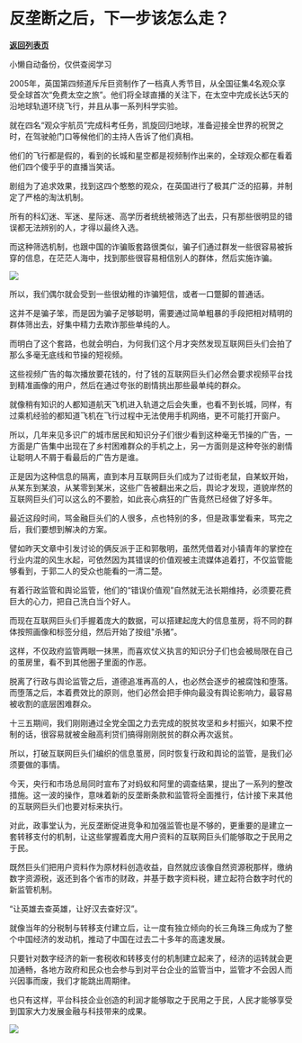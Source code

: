 # 反垄断之后，下一步该怎么走？

[**返回列表页**](/gzh/政事堂2019)

小懒自动备份，仅供查阅学习

2005年，英国第四频道斥斥巨资制作了一档真人秀节目，从全国征集4名观众享受全球首次“免费太空之旅”。他们将全球直播的关注下，在太空中完成长达5天的沿地球轨道环绕飞行，并且从事一系列科学实验。

  

就在四名“观众宇航员”完成科考任务，凯旋回归地球，准备迎接全世界的祝贺之时，在驾驶舱门口等候他们的主持人告诉了他们真相。

  

他们的飞行都是假的，看到的长城和星空都是视频制作出来的，全球观众都在看着他们四个傻乎乎的直播当笑话。

  

剧组为了追求效果，找到这四个憨憨的观众，在英国进行了极其广泛的招募，并制定了严格的淘汰机制。

  

所有的科幻迷、军迷、星际迷、高学历者统统被筛选了出去，只有那些很明显的错误都无法辨别的人，才得以最终入选。

  

而这种筛选机制，也跟中国的诈骗贩套路很类似，骗子们通过群发一些很容易被拆穿的信息，在茫茫人海中，找到那些很容易相信别人的群体，然后实施诈骗。

  

![](https://mmbiz.qpic.cn/mmbiz_jpg/rxhS23yu8cOga7bzn5VtdLtGiaKLV3pCSRRYfYjhpQUn4AttmjaPTW58N3DBNPiauiantzNeUCBtMvWTXr5DK5x1w/640?wx_fmt=jpeg)

  

所以，我们偶尔就会受到一些很幼稚的诈骗短信，或者一口蹩脚的普通话。

  

这并不是骗子笨，而是因为骗子足够聪明，需要通过简单粗暴的手段把相对精明的群体筛出去，好集中精力去欺诈那些单纯的人。

  

而明白了这个套路，也就会明白，为何我们这个月才突然发现互联网巨头们会拍了那么多毫无底线和节操的短视频。  

  

  

这些视频广告的每次播放要花钱的，付了钱的互联网巨头们必然会要求视频平台找到精准画像的用户，然后在通过夸张的剧情挑出那些最单纯的群众。

  

就像稍有知识的人都知道航天飞机进入轨道之后会失重，也看不到长城，同样，有过乘机经验的都知道飞机在飞行过程中无法使用手机网络，更不可能打开窗户。

  

所以，几年来见多识广的城市居民和知识分子们很少看到这种毫无节操的广告，一方面是广告集中出现在了乡村困难群众的手机之上，另一方面则是这种夸张的剧情让聪明人不屑于看最后的广告方是谁。

  

正是因为这种信息的隔离，直到本月互联网巨头们成为了过街老鼠，自某蚁开始，从某东到某浪，从某零到某米，这些广告被翻出来之后，舆论才发现，道貌岸然的互联网巨头们可以这么的不要脸，如此丧心病狂的广告竟然已经做了好多年。

  

最近这段时间，骂金融巨头们的人很多，点也特别的多，但是政事堂看来，骂完之后，我们要想到解决的方案。

  

譬如昨天文章中引发讨论的俩反派于正和郭敬明，虽然凭借着对小镇青年的掌控在行业内混的风生水起，可依然因为其错误的价值观被主流媒体追着打，不仅监管能够看到，于郭二人的受众也能看的一清二楚。

  

有着行政监管和舆论监管，他们的“错误价值观”自然就无法长期维持，必须要花费巨大的心力，把自己洗白当个好人。  

  

而现在互联网巨头们手握着庞大的数据，可以搭建起庞大的信息茧房，将不同的群体按照画像和标签分组，然后开始了按组"杀猪”。

  

这样，不仅政府监管两眼一抹黑，而喜欢仗义执言的知识分子们也会被局限在自己的茧房里，看不到其他圈子里面的作恶。

  

脱离了行政与舆论监管之后，道德追准再高的人，也必然会逐步的被腐蚀和堕落。而堕落之后，本着费效比的原则，他们必然会把手伸向最没有舆论影响力，最容易被收割的底层困难群众。

  

十三五期间，我们刚刚通过全党全国之力去完成的脱贫攻坚和乡村振兴，如果不控制的话，很容易就被金融高利贷们搞得刚刚脱贫的群众再次返贫。

  

所以，打破互联网巨头们编织的信息茧房，同时恢复行政和舆论的监管，是我们必须要做的事情。

  

今天，央行和市场总局同时宣布了对蚂蚁和阿里的调查结果，提出了一系列的整改措施。这一波的操作，意味着新的反垄断条款和监管将全面推行，估计接下来其他的互联网巨头们也要对标来执行。

  

对此，政事堂认为，光反垄断促进竞争和加强监管也是不够的，更重要的是建立一套转移支付的机制，让这些掌握着庞大用户资料的互联网巨头们能够取之于民用之于民。

  

既然巨头们把用户资料作为原材料创造收益，自然就应该像自然资源税那样，缴纳数字资源税，返还到各个省市的财政，并基于数字资料税，建立起符合数字时代的新监管机制。

  

“让英雄去查英雄，让好汉去查好汉”。

  

就像当年的分税制与转移支付建立后，让一度有独立倾向的长三角珠三角成为了整个中国经济的发动机，推动了中国在过去二十多年的高速发展。

  

只要针对数字经济的新一套税收和转移支付的机制建立起来了，经济的运转就会更加通畅，各地方政府和民众也会参与到对平台企业的监管当中，监管才不会因人而兴因事而废，我们才能跳出周期律。

  

也只有这样，平台科技企业创造的利润才能够取之于民用之于民，人民才能够享受到国家大力发展金融与科技带来的成果。

  

![](https://mmbiz.qpic.cn/mmbiz_jpg/rxhS23yu8cPp0iaKAfe0ZsWfgGcY72o9Nror8TicrtnlDsqzY7y4Kum4fM3X0FMEGlbvm9HvZUiaETSnLt4DHNLbQ/640?wx_fmt=jpeg)

